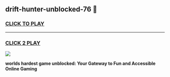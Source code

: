 
## drift-hunter-unblocked-76 👋
<h3>
<a href="https://premium.freeplayer.one?title=drift-hunter-unblocked-76&ref=14F">CLICK TO PLAY</a></h3>
<hr>

<h3>
<a href="https://premium.freeplayer.one?title=drift-hunter-unblocked-76&ref=14F">CLICK 2 PLAY</a>
  
</h3>

<a href="https://premium.freeplayer.one?title=drift-hunter-unblocked-76&ref=12F/"><img src="https://clearcache.store/games.png"></a>


**worlds hardest game unblocked: Your Gateway to Fun and Accessible Online Gaming**
